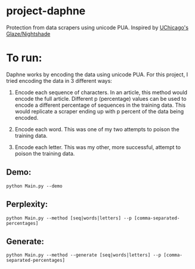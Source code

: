 # project-daphne

Protection from data scrapers using unicode PUA. Inspired by [UChicago's Glaze/Nightshade](https://nightshade.cs.uchicago.edu/whatis.html)

# To run:

Daphne works by encoding the data using unicode PUA. For this project, I tried encoding the data in 3 different ways:

1. Encode each sequence of characters. In an article, this method would encode the full article. Different p (percentage) values can be used to encode a different percentage of sequences in the training data. This would replicate a scraper ending up with p percent of the data being encoded.

2. Encode each word. This was one of my two attempts to poison the training data.

3. Encode each letter. This was my other, more successful, attempt to poison the training data.

## Demo:

    python Main.py --demo

## Perplexity:

    python Main.py --method [seq|words|letters] --p [comma-separated-percentages]

## Generate:

    python Main.py --method --generate [seq|words|letters] --p [comma-separated-percentages]
